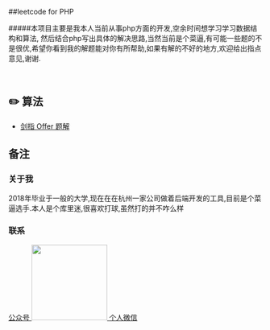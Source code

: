 
##leetcode for PHP
<br>

#####本项目主要是我本人当前从事php方面的开发,空余时间想学习学习数据结构和算法,  然后结合php写出具体的解决思路,当然当前是个菜逼,有可能一些题的不是很优,希望你看到我的解题能对你有所帮助,如果有解的不好的地方,欢迎给出指点意见,谢谢.
    
<br>

## :pencil2: 算法

- [剑指 Offer 题解](https://github.com/CyC2018/CS-Notes/blob/master/docs/notes/剑指%20offer%20题解.md)



##  备注



### 关于我

2018年毕业于一般的大学,现在在在杭州一家公司做着后端开发的工具,目前是个菜逼选手.本人是个库里迷,很喜欢打球,虽然打的并不咋么样


### 联系

<a href="https://github.com/wuqinqiang/">
公众号
​    <img src="https://github.com/wuqinqiang/Lettcode-php/blob/master/qrcode_for_gh_c194f9d4cdb1_430.jpg" width="150px" height="150px">
</a> 

<a href="https://github.com/wuqinqiang/">
个人微信





